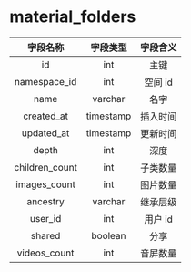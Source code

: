 # material_folders

| 字段名称 | 字段类型 | 字段含义 |
| :-----: | :-----: | :-----: 
| id | int | 主键 |
| namespace_id | int | 空间 id |
| name | varchar | 名字  |
| created_at | timestamp | 插入时间 |
| updated_at | timestamp | 更新时间 |
| depth | int | 深度 |
| children_count | int | 子类数量 |
| images_count | int | 图片数量 |
| ancestry | varchar | 继承层级 |
| user_id | int | 用户 id  |
| shared | boolean | 分享 |
| videos_count | int | 音屏数量 |

